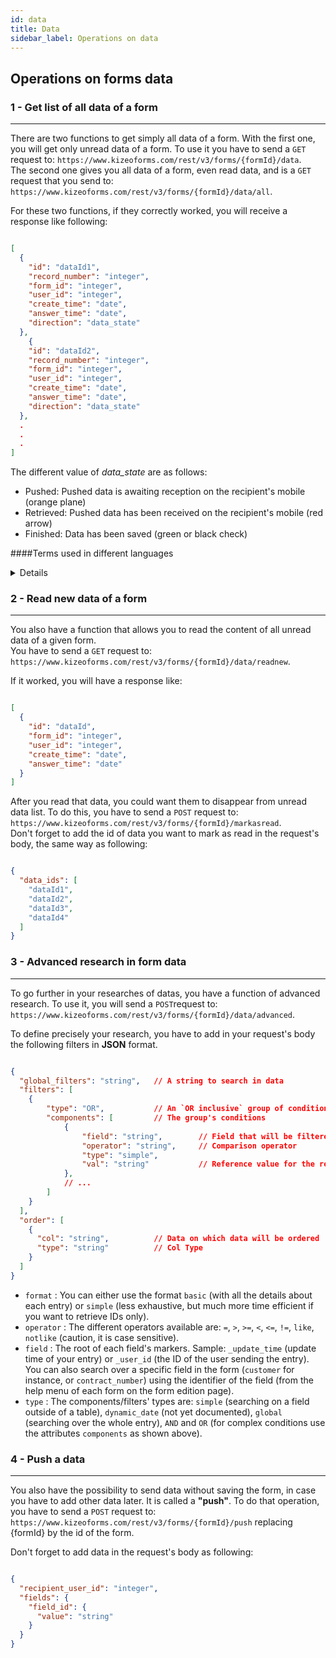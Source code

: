 ```yaml
---
id: data
title: Data
sidebar_label: Operations on data
---
```

## Operations on forms data

### 1 - Get list of all data of a form
***

There are two functions to get simply all data of a form.
With the first one, you will get only unread data of a form. To use it you have to send a `GET` request to: `https://www.kizeoforms.com/rest/v3/forms/{formId}/data`.  
The second one gives you all data of a form, even read data, and is a `GET` request that you send to: `https://www.kizeoforms.com/rest/v3/forms/{formId}/data/all`.  

For these two functions, if they correctly worked, you will receive a response like following: 
```json

[
  {
    "id": "dataId1",
    "record_number": "integer",
    "form_id": "integer",
    "user_id": "integer",
    "create_time": "date",
    "answer_time": "date",
    "direction": "data_state"
  },
    {
    "id": "dataId2",
    "record_number": "integer",
    "form_id": "integer",
    "user_id": "integer",
    "create_time": "date",
    "answer_time": "date",
    "direction": "data_state"
  },
  .
  .
  .
]

```
The different value of *data_state* are as follows:
  + Pushed: Pushed data is awaiting reception on the recipient's mobile (orange plane)
  + Retrieved: Pushed data has been received on the recipient's mobile (red arrow)
  + Finished: Data has been saved (green or black check)

####Terms used in different languages
<details>
  + Pushed    
  + Retrieved
  + Finished
</details>

### 2 - Read new data of a form
***
You also have a function that allows you to read the content of all unread data of a given form.  
You have to send a `GET` request to: `https://www.kizeoforms.com/rest/v3/forms/{formId}/data/readnew`.  

If it worked, you will have a response like: 

```json

[
  {
    "id": "dataId",
    "form_id": "integer",
    "user_id": "integer",
    "create_time": "date",
    "answer_time": "date"
  }
]

```

After you read that data, you could want them to disappear from unread data list. To do this, you have to send a `POST` request to: `https://www.kizeoforms.com/rest/v3/forms/{formId}/markasread`.  
Don't forget to add the id of data you want to mark as read in the request's body, the same way as following:


```json

{
  "data_ids": [
    "dataId1",
    "dataId2",
    "dataId3",
    "dataId4"
  ]
}

```

### 3 - Advanced research in form data
***
To go further in your researches of datas, you have a function of advanced research.
To use it, you will send a `POST`request to: `https://www.kizeoforms.com/rest/v3/forms/{formId}/data/advanced`.  

To define precisely your research, you have to add in your request's body the following filters in __JSON__ format.  

```json

{
  "global_filters": "string",   // A string to search in data
  "filters": [
    {
        "type": "OR",           // An `OR inclusive` group of conditions
        "components": [         // The group's conditions
            {
                "field": "string",        // Field that will be filtered
                "operator": "string",     // Comparison operator
                "type": "simple",
                "val": "string"           // Reference value for the research
            },
            // ...
        ]
    }
  ],
  "order": [
    {
      "col": "string",          // Data on which data will be ordered
      "type": "string"          // Col Type
    }
  ]
}

```

- `format` : You can either use the format `basic` (with all the details about each entry) or `simple` (less exhaustive, but much more time efficient if you want to retrieve IDs only).
- `operator` : The different operators available are: `=`, `>`, `>=`, `<`, `<=`, `!=`, `like`, `notlike` (caution, it is case sensitive).
- `field` : The root of each field's markers. Sample: `_update_time` (update time of your entry) or `_user_id` (the ID of the user sending the entry). You can also search over a specific field in the form (`customer` for instance, or `contract_number`) using the identifier of the field (from the help menu of each form on the form edition page).
- `type` : The components/filters' types are: `simple` (searching on a field outside of a table), `dynamic_date` (not yet documented), `global` (searching over the whole entry), `AND` and `OR` (for complex conditions use the attributes `components` as shown above).

### 4 - Push a data
***
You also have the possibility to send data without saving the form, in case you have to add other data later. It is called a __"push"__.
To do that operation, you have to send a `POST` request to: `https://www.kizeoforms.com/rest/v3/forms/{formId}/push` replacing {formId} by the id of the form.

Don't forget to add data in the request's body as following: 

```json

{
  "recipient_user_id": "integer",
  "fields": {
    "field_id": {
      "value": "string"
    }
  }
}

```
